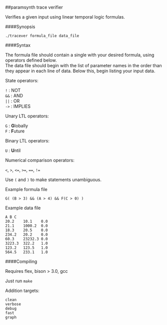 ##paramsynth trace verifier

Verifies a given input using linear temporal logic formulas.

####Synopsis

`./tracever formula_file data_file`

####Syntax 

The formula file should contain a single with your desired formula, using operators defined below.       
The data file should begin with the list of parameter names in the order than they appear in each line of data.
Below this, begin listing your input data. 

State operators:

`!`	: NOT    
`&&`	: AND    
`||`    : OR     
`->`    : IMPLIES       

Unary LTL operators:

`G`     : **G**lobally    
`F`     : **F**uture    

Binary LTL operators:

`U`     : **U**ntil     

Numerical comparison operators:

`<`, `>`, `<=`, `>=`, `==`, `!=`     


Use `(` and `)` to make statements unambiguous.

Example formula file

```
G( (B > 3) && (A > 4) && F(C > 0) )
```

Example data file
```
A B C 
20.2 	10.1 	0.0 
21.1 	1000.2 	0.0 
18.3	20.5 	0.0 
234.2 	20.2 	0.0 
60.3 	23232.3 0.0 
3223.3 	322.2 	1.0 
123.2 	123.5 	1.0 
564.5 	233.1 	1.0 
```

####Compiling

Requires flex, bison > 3.0, gcc

Just run `make`

Addition targets:
```
clean
verbose
debug
fast
graph
```



